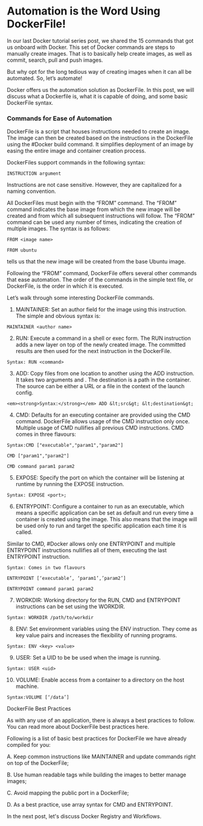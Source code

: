 # Automation is the Word Using DockerFile!

In our last Docker tutorial series post, we shared the 15 commands that got us onboard with Docker. This set of Docker commands are steps to manually create images. That is to basically help create images, as well as commit, search, pull and push images.

But why opt for the long tedious way of creating images when it can all be automated. So, let’s automate!

Docker offers us the automation solution as DockerFile. In this post, we will discuss what a Dockerfile is, what it is capable of doing, and some basic DockerFile syntax.

### Commands for Ease of Automation

DockerFile is a script that houses instructions needed to create an image. The image can then be created based on the instructions in the DockerFile using the #Docker build command. It simplifies deployment of an image by easing the entire image and container creation process.

DockerFiles support commands in the following syntax:
```
INSTRUCTION argument
```
Instructions are not case sensitive. However, they are capitalized for a naming convention.

All DockerFiles must begin with the “FROM” command. The “FROM” command indicates the base image from which the new image will be created and from which all subsequent instructions will follow. The “FROM” command can be used any number of times, indicating the creation of multiple images. The syntax is as follows:
```
FROM <image name>
```
```
FROM ubuntu
```
tells us that the new image will be created from the base Ubuntu image.

Following the “FROM” command, DockerFile offers several other commands that ease automation. The order of the commands in the simple text file, or DockerFile, is the order in which it is executed.

Let’s walk through some interesting DockerFile commands.

1. MAINTAINER: Set an author field for the image using this instruction. The simple and obvious syntax is:
```
MAINTAINER <author name>
```
2. RUN: Execute a command in a shell or exec form. The RUN instruction adds a new layer on top of the newly created image. The committed results are then used for the next instruction in the DockerFile.
```
Syntax: RUN <command>
```
3. ADD: Copy files from one location to another using the ADD instruction. It takes two arguments <source> and <destination>. The destination is a path in the container. The source can be either a URL or a file in the context of the launch config.
```
<em><strong>Syntax:</strong></em> ADD &lt;src&gt; &lt;destination&gt;
```
4. CMD: Defaults for an executing container are provided using the CMD command. DockerFile allows usage of the CMD instruction only once. Multiple usage of CMD nullifies all previous CMD instructions. CMD comes in three flavours:
```
Syntax:CMD ["executable","param1","param2"]
```
```
CMD ["param1","param2"]
```
```
CMD command param1 param2
```
5. EXPOSE: Specify the port on which the container will be listening at runtime by running the EXPOSE instruction.
```
Syntax: EXPOSE <port>;
```
6. ENTRYPOINT: Configure a container to run as an executable, which means a specific application can be set as default and run every time a container is created using the image. This also means that the image will be used only to run and target the specific application each time it is called.

Similar to CMD, #Docker allows only one ENTRYPOINT and multiple ENTRYPOINT instructions nullifies all of them, executing the last ENTRYPOINT instruction.
```
Syntax: Comes in two flavours
```
```
ENTRYPOINT [‘executable’, ‘param1’,’param2’]
```
```
ENTRYPOINT command param1 param2
```
7. WORKDIR: Working directory for the RUN, CMD and ENTRYPOINT instructions can be set using the WORKDIR.
```
Syntax: WORKDIR /path/to/workdir
```
8. ENV: Set environment variables using the ENV instruction. They come as key value pairs and increases the flexibility of running programs.
```
Syntax: ENV <key> <value>
```
9. USER: Set a UID to be be used when the image is running.
```
Syntax: USER <uid>
```
10. VOLUME: Enable access from a container to a directory on the host machine.
```
Syntax:VOLUME [‘/data’]
```
DockerFile Best Practices

As with any use of an application, there is always a best practices to follow. You can read more about DockerFile best practices here.

Following is a list of basic best practices for DockerFile we have already compiled for you:

A. Keep common instructions like MAINTAINER and update commands right on top of the DockerFile;

B. Use human readable tags while building the images to better manage images;

C. Avoid mapping the public port in a DockerFile;

D. As a best practice, use array syntax for CMD and ENTRYPOINT.

In the next post, let's discuss Docker Registry and Workflows. 